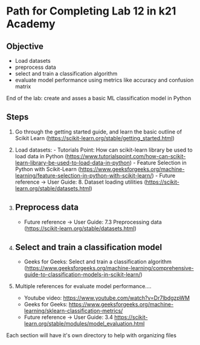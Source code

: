 # Path for Completing Lab 12 in k21 Academy

## Objective
- Load datasets
- preprocess data
- select and train a classification algorithm
- evaluate model performance using metrics like accuracy and confusion matrix

End of the lab: create and asses a basic ML classification model in Python

## Steps
1) Go through the getting started guide, and learn the basic outline of Scikit Learn (https://scikit-learn.org/stable/getting_started.html)

2) Load datasets:
        - Tutorials Point: How can scikit-learn library be used to load data in Python (https://www.tutorialspoint.com/how-can-scikit-learn-library-be-used-to-load-data-in-python)
        - Feature Selection in Python with Scikit-Learn (https://www.geeksforgeeks.org/machine-learning/feature-selection-in-python-with-scikit-learn/)
        - Future reference -> User Guide: 8. Dataset loading utilities (https://scikit-learn.org/stable/datasets.html)

3) Preprocess data
    -
    - Future reference -> User Guide: 7.3 Preprocessing data (https://scikit-learn.org/stable/datasets.html)

4) Select and train a classification model
    - 
    - Geeks for Geeks: Select and train a classification algorithm (https://www.geeksforgeeks.org/machine-learning/comprehensive-guide-to-classification-models-in-scikit-learn/)

5) Multiple references for evaluate model performance....
    - Youtube video: https://www.youtube.com/watch?v=Dr7lbdgzpWM
    - Geeks for Geeks: https://www.geeksforgeeks.org/machine-learning/sklearn-classification-metrics/
    - Future reference -> User Guide: 3.4 https://scikit-learn.org/stable/modules/model_evaluation.html

Each section will have it's own directory to help with organizing files